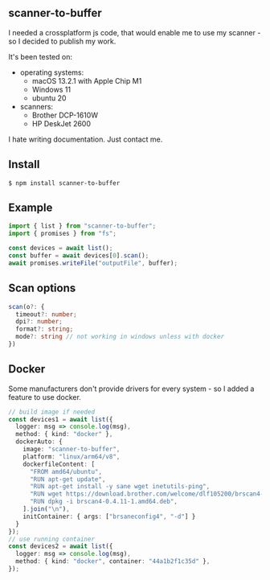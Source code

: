 scanner-to-buffer
----

I needed a crossplatform js code, that would enable me to use my scanner - so I decided to publish my work.

It's been tested on:
  - operating systems:
    - macOS 13.2.1 with Apple Chip M1
    - Windows 11
    - ubuntu 20
  - scanners:
    - Brother DCP-1610W
    - HP DeskJet 2600

I hate writing documentation. Just contact me.

## Install

```
$ npm install scanner-to-buffer
```

## Example

```ts
import { list } from "scanner-to-buffer";
import { promises } from "fs";

const devices = await list();
const buffer = await devices[0].scan();
await promises.writeFile("outputFile", buffer);
```

## Scan options

```ts
scan(o?: {
  timeout?: number;
  dpi?: number;
  format?: string;
  mode?: string // not working in windows unless with docker
})
```

## Docker

Some manufacturers don't provide drivers for every system - so I added a feature to use docker.
```ts
// build image if needed
const devices1 = await list({
  logger: msg => console.log(msg),
  method: { kind: "docker" },
  dockerAuto: {
    image: "scanner-to-buffer",
    platform: "linux/arm64/v8",
    dockerfileContent: [
      "FROM amd64/ubuntu",
      "RUN apt-get update",
      "RUN apt-get install -y sane wget inetutils-ping",
      "RUN wget https://download.brother.com/welcome/dlf105200/brscan4-0.4.11-1.amd64.deb",
      "RUN dpkg -i brscan4-0.4.11-1.amd64.deb",
    ].join("\n"),
    initContainer: { args: ["brsaneconfig4", "-d"] }
  }
});
// use running container
const devices2 = await list({
  logger: msg => console.log(msg),
  method: { kind: "docker", container: "44a1b2f1c35d" },
});
```
